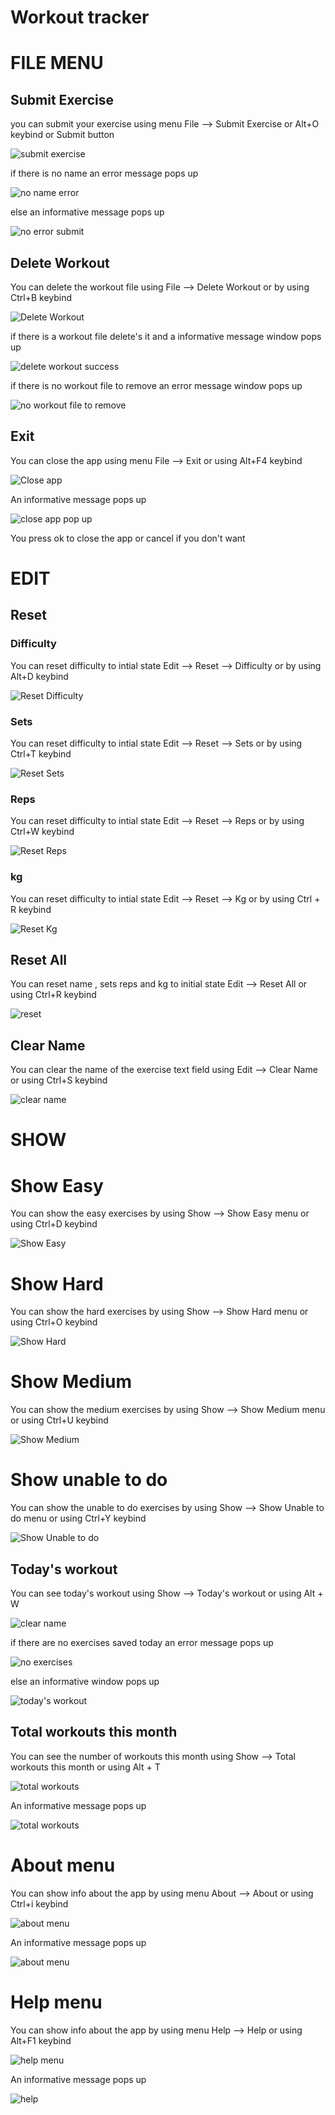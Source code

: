 # Workout tracker

# FILE MENU

## Submit Exercise

you can  submit your exercise using menu File --> Submit Exercise or Alt+O keybind or Submit button

<p><img src = "doc images/file/submit exercise.png" title="submit exercise"/> </p>

if there is no name an error message pops up

<p><img src = "doc images/file/no name error.png" title="no name error"/> </p>

else an informative message pops up 

<p><img src = "doc images/file/no error submit.png" title="no error submit"/> </p>

## Delete Workout

You can delete the workout file using File --> Delete Workout or by using Ctrl+B keybind

<p><img src = "doc images/file/delete workout.png" title="Delete Workout"/> </p>

if there is a workout file delete's it and a informative message window pops up

<p><img src = "doc images/file/delete workout success.png" title="delete workout success"/> </p>

if there is no workout file to remove an error message window pops up

<p><img src = "doc images/file/delete workout remove.png" title="no workout file to remove"/> </p>

## Exit

You can close the app using menu File --> Exit or using Alt+F4 keybind

<p><img src = "doc images/file/close app.png" title="Close app"/> </p>

An informative message pops up

<p><img src ="doc images/file/close app pop up.png" title="close app pop up"/> </p>

You press ok to close the app or cancel if you don't want

# EDIT

## Reset

### Difficulty

You can reset difficulty to intial state Edit --> Reset --> Difficulty or by using Alt+D keybind

<p><img src = "doc images/edit/Reset Difficulty.png" title="Reset Difficulty"/> </p>

### Sets

You can reset difficulty to intial state Edit --> Reset --> Sets or by using Ctrl+T keybind

<p><img src = "doc images/edit/Reset Sets.png" title="Reset Sets"/> </p>

### Reps

You can reset difficulty to intial state Edit --> Reset --> Reps or by using Ctrl+W keybind

<p><img src = "doc images/edit/Reset Reps.png" title="Reset Reps"/> </p>


### kg

You can reset difficulty to intial state Edit --> Reset --> Kg or by using Ctrl + R keybind

<p><img src = "doc images/edit/Reset Kg.png" title="Reset Kg"/> </p>


## Reset All

You can reset name , sets reps and kg to initial state Edit --> Reset All or using Ctrl+R keybind

<p><img src = "doc images/edit/reset.png" title="reset"/> </p>

## Clear Name

You can clear the name of the exercise text field using Edit --> Clear Name or using Ctrl+S keybind

<p><img src = "doc images/edit/clear name.png" title="clear name"/> </p>

# SHOW

# Show Easy

You can show the easy exercises by using Show --> Show Easy menu or using Ctrl+D keybind

<p><img src="doc images/show/show most easy.png" title="Show Easy"/></p>

# Show Hard

You can show the hard exercises by using Show --> Show Hard menu or using Ctrl+O keybind

<p><img src="doc images/show/show most hard.png" title="Show Hard"/></p>

# Show Medium

You can show the medium exercises by using Show --> Show Medium menu or using Ctrl+U keybind

<p><img src="doc images/show/show most medium.png" title="Show Medium"/></p>

# Show unable to do

You can show the unable to do exercises by using Show --> Show Unable to do menu or using Ctrl+Y keybind

<p><img src="doc images/show/show most unable to do.png" title="Show Unable to do"/></p>

## Today's workout

You can see today's workout using Show --> Today's workout or using Alt + W

<p><img src = "doc images/show/today's workout.png" title="clear name"/> </p>

if there are no exercises saved today an error message pops up

<p><img src = "doc images/show/no exercises.png" title="no exercises"/> </p>

else an informative window pops up


<p><img src = "doc images/show/todays workout no error.png" title="today's workout"/> </p>


## Total workouts this month

You can see the number of workouts this month using Show --> Total workouts this month or using Alt + T

<p><img src = "doc images/show/total workouts.png" title="total workouts"/> </p>


An informative message pops up

<p><img src = "doc images/show/montly workout.png" title="total workouts"/> </p>


# About menu

You can show info about the app by using menu About --> About or using Ctrl+i keybind

<p><img src="doc images/about/about menu.png" title="about menu"/></p>

An informative message pops up

<p><img src="doc images/about/about.png" title="about menu"/></p> 

# Help menu

You can show info about the app by using menu Help --> Help or using Alt+F1 keybind

<p><img src="doc images/help/help menu.png" title="help menu"/></p>

An informative message pops up

<p><img src="doc images/help/help.png" title="help"/></p>